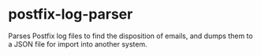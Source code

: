 # postfix-log-parser
Parses Postfix log files to find the disposition of emails, and dumps them to a JSON file for import into another system.
